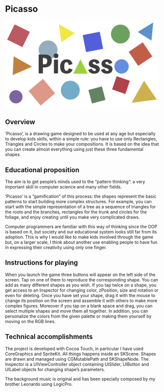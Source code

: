 # Picasso
![Cover picture](https://github.com/LorenzoBernaschina/Picasso/blob/master/Cover.png)

## Overview
‘Picasso’, is a drawing game designed to be used at any age but especially to develop kids skills, within a simple rule: you have to use only Rectangles, Triangles and Circles to make your compositions.
It is based on the idea that you can create almost everything using just these three fundamental shapes.

## Educational proposition
The aim is to get people’s minds used to the “pattern thinking”: a very important skill in computer science and many other fields.

‘Picasso’ is a “gamification” of this process: the shapes represent the basic patterns to start building more complex structures. 
For example, you can start with the simple representation of a tree as a sequence of triangles for the roots and the branches, rectangles for the trunk and circles for the foliage, and enjoy creating until you make very complicated draws.

Computer programmers are familiar with this way of thinking since the OOP is based on it, but society and our educational system looks still far from its adoption. This is why I would like to make kids involved through the game but, on a larger scale, I think about another use enabling people to have fun in expressing their creativity using only one finger.

## Instructions for playing
When you launch the game three buttons will appear on the left side of the screen.
Tap on one of them to reproduce the corresponding shape.
You can add as many different shapes as you wish.
If you tap twice on a shape, you get access to an Inspector for changing color, zPosition, size and rotation or even for deleting.
Once you have set your shape, drag it with the mouse to change its position on the screen and assemble it with others to make more complex figures.
Moreover if you tap on a blank space and drag, you can select multiple shapes and move them all together.
In addition, you can personalize the colors from the given palette or making them yourself by moving on the RGB lines.

## Technical accomplishments
The project is developed with Cocoa Touch, in particular I have used CoreGraphics and SpriteKit.
All things happens inside an SKScene. Shapes are drawn and managed using CGMutablePath and SKShapeNode.
The Inspector is a UIViewController object containing UISlider, UIButton and UILabel objects for changing shape’s parameters.

The background music is original and has been specially composed by my brother Leonardo using LogicPro.
